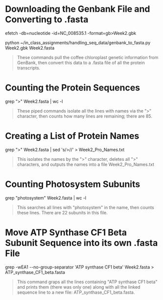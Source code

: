 # Downloading the Genbank File and Converting to .fasta
efetch -db=nucleotide -id=NC_008535.1 -format=gb>Week2.gbk

python ~/in_class_assignments/handling_seq_data/genbank_to_fasta.py Week2.gbk Week2.fasta
> These commands pull the coffee chloroplast genetic information from GenBank, 
> then convert this data to a .fasta file of all the protein transcripts.

# Counting the Protein Sequences
grep ">" Week2.fasta | wc -l
> These piped commands isolate all the lines with names via the ">" character,
> then counts how many lines are remaining; there are 85.

# Creating a List of Protein Names
grep ">" Week2.fasta | sed 's/>//' > Week2_Pro_Names.txt
> This isolates the names by the ">" character, deletes all ">" characters,
> and outputs the names into a file Week2_Pro_Names.txt

# Counting Photosystem Subunits
grep "photosystem" Week2.fasta | wc -l
> This searches all lines with "photosystem" in the name, then counts these lines.
> There are 22 subunits in this file.

# Move ATP Synthase CF1 Beta Subunit Sequence into its own .fasta File
grep -wEA1 --no-group-separator 'ATP synthase CF1 beta' Week2.fasta > ATP_synthase_CF1_beta.fasta
> This command graps all the lines containing "ATP synthase CF1 beta" and prints them
> (there was only one) along with all the linked sequence line to a new file: ATP_synthase_CF1_beta.fasta.

